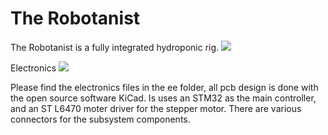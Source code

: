 # The Robotanist 
The Robotanist is a fully integrated hydroponic rig. 
![](mech/part/export/cad.png)

Electronics
![](ee/hydro/renders/board.png)

Please find the electronics files in the ee folder, all pcb design is done with
the open source software KiCad. Is uses an STM32 as the main controller, and an
ST L6470 moter driver for the stepper motor. There are various connectors for
the subsystem components.  
